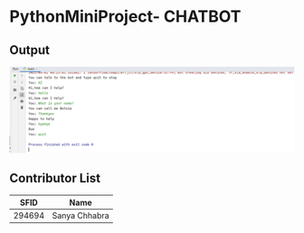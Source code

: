 # PythonMiniProject- CHATBOT


## Output
![](chat.png)



## Contributor List
|SFID| Name |
|:--:|:--:|
|294694| Sanya Chhabra |
